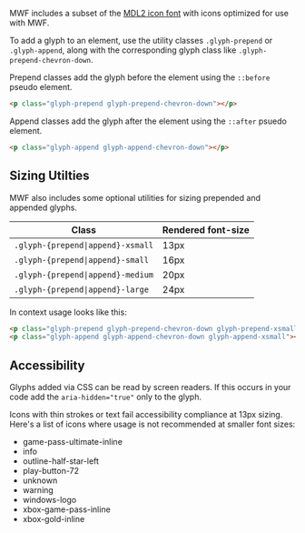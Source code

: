 MWF includes a subset of the [MDL2 icon font](https://iconcloud.design/icons/FULL%20MDL2%20Assets/MWF%20MDL2%20Assets) with icons optimized for use with MWF.

To add a glyph to an element, use the utility classes `.glyph-prepend` or `.glyph-append`, along with the corresponding glyph class like `.glyph-prepend-chevron-down`.

Prepend classes add the glyph before the element using the `::before` pseudo element.

```html
<p class="glyph-prepend glyph-prepend-chevron-down"></p>
```

Append classes add the glyph after the element using the `::after` psuedo element.

```html
<p class="glyph-append glyph-append-chevron-down"></p>
```

## Sizing Utilties

MWF also includes some optional utilities for sizing prepended and appended glyphs.

| Class | Rendered font-size |
|-------|--------------------|
| `.glyph-{prepend\|append}-xsmall` | 13px | 
| `.glyph-{prepend\|append}-small` | 16px |
| `.glyph-{prepend\|append}-medium` | 20px |
| `.glyph-{prepend\|append}-large` | 24px |

In context usage looks like this:

```html
<p class="glyph-prepend glyph-prepend-chevron-down glyph-prepend-xsmall"></p>
<p class="glyph-append glyph-append-chevron-down glyph-append-xsmall"></p>
```

## Accessibility
Glyphs added via CSS can be read by screen readers.  If this occurs in your code add the `aria-hidden="true"` only to the glyph.

Icons with thin strokes or text fail accessibility compliance at 13px sizing. Here's a list of icons where usage is not recommended at smaller font sizes:

- game-pass-ultimate-inline
- info
- outline-half-star-left
- play-button-72
- unknown
- warning
- windows-logo
- xbox-game-pass-inline
- xbox-gold-inline
